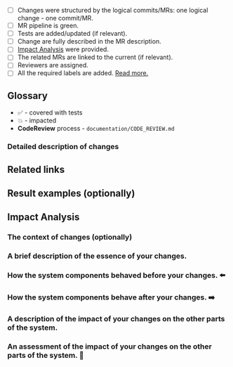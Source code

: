 - [ ]  Changes were structured by the logical commits/MRs: one logical change - one commit/MR.
- [ ]  MR pipeline is green.
- [ ]  Tests are added/updated (if relevant).
- [ ]  Change are fully described in the MR description.
- [ ]  [Impact Analysis](https://dev.to/borysshulyak/impact-analysis-unleashing-the-power-of-understanding-code-dependencies-4ma6) were provided.
- [ ]  The related MRs are linked to the current (if relevant).
- [ ]  Reviewers are assigned.
- [ ]  All the required labels are added. [Read more.](https://github.com/BorysShulyak/strapi-plugin-field-formula/blob/main/documentation/LABELS.md)

## Glossary
- :white_check_mark: - covered with tests
- :boom: - impacted
- **CodeReview** process - `documentation/CODE_REVIEW.md`

### Detailed description of changes
<!--
Detailed description of each module changes. Use the third title for module name and the bullet list for changes description.
-->
## Related links
<!--
Links to related tickets, documentation, guides, etc. Use the bullet list.
-->
## Result examples (optionally)
<!--
Screenshots for result. Use the collapsable images to make your description human-readable

<details><summary>Click to expand</summary>

</details>
-->
## Impact Analysis

### The context of changes (optionally)

### A brief description of the essence of your changes.

### How the system components behaved before your changes. ⬅️

### How the system components behave after your changes. ➡️

### A description of the impact of your changes on the other parts of the system.

### An assessment of the impact of your changes on the other parts of the system. 🔄
<!--
| Changed / Impacted | SubModule 1 | SubModule 2 | SubModule 3 |
|--------------------|-------------|-------------|-------------|
| Module 1           | 💥          |             |             |
| Module 2           |             | 💥          |             |
| Module 3           |             |             | 💥          |
-->